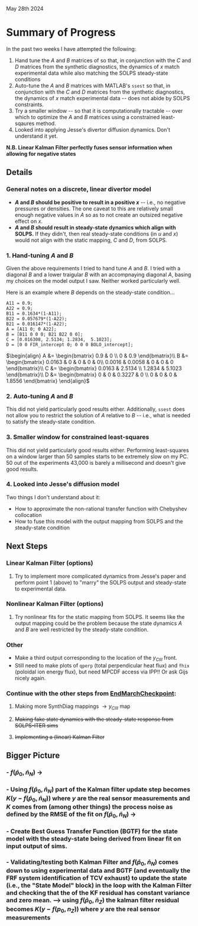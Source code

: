 May 28th 2024

# Summary of Progress
In the past two weeks I have attempted the following:

1. Hand tune the $A$ and $B$ matrices of so that, in conjunction with the $C$ and $D$ matrices from the synthetic diagnostics, the dynamics of $x$ match experimental data while also matching the SOLPS steady-state conditions
2. Auto-tune the $A$ and $B$ matrices with MATLAB's `ssest` so that, in conjunction with the $C$ and $D$ matrices from the synthetic diagnostics, the dynamics of $x$ match experimental data -- does not abide by SOLPS constraints.
3. Try a smaller window -- so that it is computationally tractable -- over which to optimize the $A$ and $B$ matrices using a constrained least-sqaures method.
4. Looked into applying Jesse's divertor diffusion dynamics. Don't understand it yet.

**N.B. Linear Kalman Filter perfectly fuses sensor information when allowing for negative states**

## Details

### General notes on a discrete, linear divertor model

- **$A$ and $B$ should be positive to result in a positive $x$** -- i.e., no negative pressures or densities. The one caveat to this are relatively small enough negative values in $A$ so as to not create an outsized negative effect on $x$.
- **$A$ and $B$ should result in steady-state dynamics which align with SOLPS.** If they didn't, then real steady-state conditions (in $u$ and $x$) would not align with the static mapping, $C$ and $D$, from SOLPS.

### 1. Hand-tuning $A$ and $B$

Given the above requirements I tried to hand tune $A$ and $B$. I tried with a diagonal $B$ and a lower traigular $B$ with an accompnaying diagonal $A$, basing my choices on the model output I saw. Neither worked particularly well.

Here is an example where $B$ depends on the steady-state condition...

```
A11 = 0.9;
A22 = 0.9;
B11 = 0.1634*(1-A11);
B22 = 0.057679*(1-A22);
B21 = 0.016147*(1-A22);
A = [A11 0; 0 A22];
B = [B11 0 0 0; B21 B22 0 0];
C = [0.016308, 2.5134; 1.2834,  5.1023];
D = [0 0 FIR_intercept 0; 0 0 0 BOLO_intercept];
```

$`\begin{align}
A &= \begin{bmatrix}
    0.9 & 0 \\
    0 & 0.9
\end{bmatrix}\\
B &= \begin{bmatrix} 
    0.0163 & 0 & 0 & 0 & 0\\
    0.0016 & 0.0058 & 0 & 0 & 0
\end{bmatrix}\\
C &= \begin{bmatrix}
    0.0163 & 2.5134 \\
    1.2834 & 5.1023
\end{bmatrix}\\
D &= \begin{bmatrix}
    0 & 0 & 0.3227 & 0 \\
    0 & 0 & 0 & 1.8556
\end{bmatrix}
\end{align}`$

### 2. Auto-tuning $A$ and $B$

This did not yield particularly good results either. Additionally, `ssest` does not allow you to restrict the solution of $A$ relative to $B$ -- i.e., what is needed to satisfy the steady-state condition.

### 3. Smaller window for constrained least-squares

This did not yield particularly good results either. Performing least-squares on a window larger than 50 samples starts to be extremely slow on my PC. 50 out of the experiments 43,000 is barely a millisecond and doesn't give good results.

### 4. Looked into Jesse's diffusion model  

Two things I don't understand about it:
- How to approximate the non-rational transfer function with Chebyshev collocation
- How to fuse this model with the output mapping from SOLPS and the steady-state condition

## Next Steps

### Linear Kalman Filter (options)
1. Try to implement more complicated dynamics from Jesse's paper and perform point 1 (above) to "marry" the SOLPS output and steady-state to experimental data.

### Nonlinear Kalman Filter (options)
1. Try nonlinear fits for the static mapping from SOLPS. It seems like the output mapping could be the problem because the state dynamics $A$ and $B$ are well restricted by the steady-state condition.

### Other
- Make a third output corresponding to the location of the $y_{CIII}$ front.
- Still need to make plots of `qperp` (total perpendicular heat flux) and `fhix` (poloidal ion energy flux), but need MPCDF access via IPP!! Or ask Gijs nicely again.

### Continue with the other steps from [EndMarchCheckpoint](EndMarchCheckpoint.md):

1. Making more SynthDiag mappings $`\rightarrow y_{CIII}`$ map

2. <s> Making fake state dynamics with the steady-state response from SOLPS-ITER sims </s>

3. <s> Implementing a (linear) Kalman Filter </s> 

## Bigger Picture
### - $f(\bar{p}_0, \bar{n}_N)$ $\rightarrow$
### - Using $f(\bar{p}_0, \bar{n}_N)$ part of the Kalman filter update step becomes $K(y - f(\bar{p}_0, \bar{n}_N))$ where $y$ are the real sensor measurements and $K$ comes from (among other things) the process noise as defined by the RMSE of the fit on $f(\bar{p}_0, \bar{n}_N)$ $\rightarrow$

### - Create Best Guess Transfer Function (BGTF) for the state model with the steady-state being derived from linear fit on input output of sims.

### - Validating/testing both Kalman Filter and $f(\bar{p}_0, \bar{n}_N)$ comes down to using experimental data and BGTF (and eventually the FRF system identification of TCV exhaust) to update the state (i.e., the "State Model" block) in the loop with the Kalman Filter and checking that the of the KF residual has constant variance and zero mean. --> using $f(\bar{p}_0, \bar{n}_Z)$ the kalman filter residual becomes $K(y - f(p_0, n_Z))$ where $y$ are the real sensor measurements 
